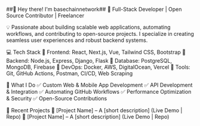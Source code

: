 ##👋 Hey there! I'm basechainnetwork##
🚀 Full-Stack Developer | Open Source Contributor | Freelancer


💡 Passionate about building scalable web applications, automating workflows, and contributing to open-source projects. I specialize in creating seamless user experiences and robust backend systems.

💻 Tech Stack
🔹 Frontend: React, Next.js, Vue, Tailwind CSS, Bootstrap
🔹 Backend: Node.js, Express, Django, Flask
🔹 Database: PostgreSQL, MongoDB, Firebase
🔹 DevOps: Docker, AWS, DigitalOcean, Vercel
🔹 Tools: Git, GitHub Actions, Postman, CI/CD, Web Scraping

📌 What I Do
✅ Custom Web & Mobile App Development
✅ API Development & Integration
✅ Automating GitHub Workflows
✅ Performance Optimization & Security
✅ Open-Source Contributions

🌟 Recent Projects
📌 [Project Name] – A [short description] (Live Demo | Repo)
📌 [Project Name] – A [short description] (Live Demo | Repo)

